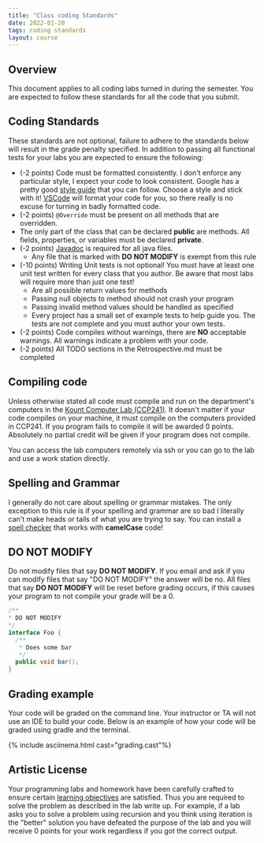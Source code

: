 ```yaml
---
title: "Class coding Standards"
date: 2022-01-20
tags: coding standards
layout: course
---
```


## Overview

This document applies to all coding labs turned in during the semester. You are expected to follow
these standards for all the code that you submit.

## Coding Standards

These standards are not optional, failure to adhere to the standards below will result in the
grade penalty specified. In addition to passing all functional tests for your labs you
are expected to ensure the following:

- (-2 points) Code must be formatted consistently. I don't enforce any particular style, I expect
  your code to look consistent. Google has a pretty good [style
    guide](https://google.github.io/styleguide/javaguide.html) that you can follow. Choose a style
    and stick with it! [VSCode](https://code.visualstudio.com/docs/editor/codebasics#_formatting)
    will format your code for you, so there really is no excuse for turning in badly formatted code.
- (-2 points) `@Override` must be present on all methods that are overridden.
- The only part of the class that can be declared **public** are methods. All fields, properties, or
  variables must be declared **private**.
- (-2 points) [Javadoc](https://en.wikipedia.org/wiki/Javadoc) is required for all java files.
  - Any file that is marked with **DO NOT MODIFY** is exempt from this rule
- (-10 points) Writing Unit tests is not optional! You must have at least one unit test written for
  every class that you author. Be aware that most labs will require more than just one test!
  - Are all possible return values for methods
  - Passing null objects to method should not crash your program
  - Passing invalid method values should be handled as specified
  - Every project has a small set of example tests to help guide you. The tests are not complete and you must author your own
    tests.
- (-2 points) Code compiles without warnings, there are **NO** acceptable warnings. All warnings
  indicate a problem with your code.
- (-2 points) All TODO sections in the Retrospective.md must be completed

## Compiling code

Unless otherwise stated all code must compile and run on the department's computers in the [Kount
Computer Lab (CCP241)](https://cs481.boisestate.edu/ccp-tour/index.html). It doesn't matter if your
code compiles on your machine, it must compile on the computers provided in CCP241. If you program
fails to compile it will be awarded 0 points. Absolutely no partial credit will be given if your
program does not compile. 

You can access the lab computers remotely via ssh or you can go to the lab and use a work station
directly.

## Spelling and Grammar

I generally do not care about spelling or grammar mistakes. The only exception to this rule is if
your spelling and grammar are so bad I literally can't make heads or tails of what you are trying to
say. You can install a [spell
checker](https://marketplace.visualstudio.com/items?itemName=streetsidesoftware.code-spell-checker)
that works with **camelCase** code!

## DO NOT MODIFY

Do not modify files that say **DO NOT MODIFY**. If you email and ask if you can modify files that
say "DO NOT MODIFY" the answer will be no. All files that say **DO NOT MODIFY** will be reset before
grading occurs, if this causes your program to not compile your grade will be a 0.

```java
/**
* DO NOT MODIFY
*/
interface Foo {
  /**
   * Does some bar
   */
  public void bar();
}
```

## Grading example

Your code will be graded on the command line. Your instructor or TA will not use an IDE to build
your code. Below is an example of how your code will be graded using gradle and the terminal.

{% include asciinema.html cast="grading.cast"%}

## Artistic License

Your programming labs and homework have been carefully crafted to ensure certain [learning
objectives]({{site.data.semester-info.learning-objectives}}) are satisfied. Thus you are required to
solve the problem as described in the lab write up. For example, if a lab asks you to solve a
problem using recursion and you think using iteration is the "better" solution you have defeated the
purpose of the lab and you will receive 0 points for your work regardless if you got the correct
output.
